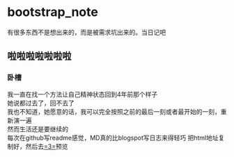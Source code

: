 # bootstrap_note
有很多东西不是想出来的，而是被需求坑出来的。当日记吧

## 啦啦啦啦啦啦啦
### 卧槽
 我一直在找一个方法让自己精神状态回到4年前那个样子</br>
 她说都过去了，回不去了</br>
 我也不知道，她愿意的话，我可以完全按照之前的最后一刻或者最开始的一刻，重新演一遍</br>
 然而生活还是要继续的</br>
 每次在github写readme感觉，MD真的比blogspot写日志来得轻巧
 把html地址复制好，然后去<a href="https://htmlpreview.github.io/">=3=</a>预览
